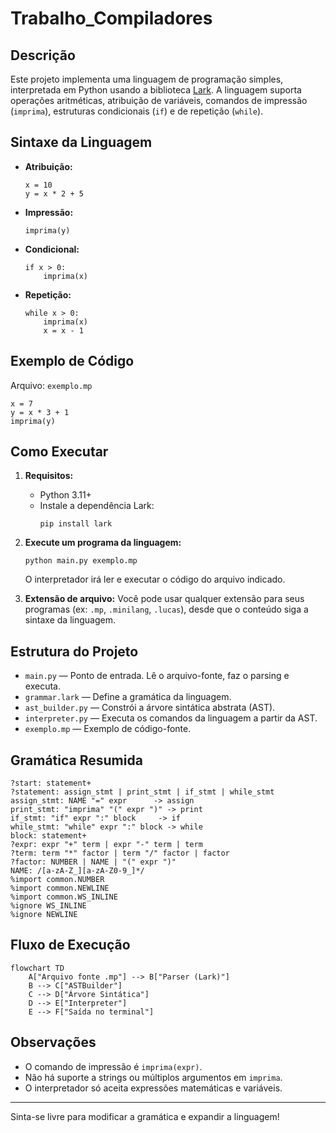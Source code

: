 # Trabalho_Compiladores

## Descrição

Este projeto implementa uma linguagem de programação simples, interpretada em Python usando a biblioteca [Lark](https://github.com/lark-parser/lark). A linguagem suporta operações aritméticas, atribuição de variáveis, comandos de impressão (`imprima`), estruturas condicionais (`if`) e de repetição (`while`).

## Sintaxe da Linguagem

- **Atribuição:**
  ```
  x = 10
  y = x * 2 + 5
  ```
- **Impressão:**
  ```
  imprima(y)
  ```
- **Condicional:**
  ```
  if x > 0:
      imprima(x)
  ```
- **Repetição:**
  ```
  while x > 0:
      imprima(x)
      x = x - 1
  ```

## Exemplo de Código

Arquivo: `exemplo.mp`
``` 
x = 7
y = x * 3 + 1
imprima(y)
```

## Como Executar

1. **Requisitos:**
   - Python 3.11+
   - Instale a dependência Lark:
     ```
     pip install lark
     ```

2. **Execute um programa da linguagem:**
   ```
   python main.py exemplo.mp
   ```
   O interpretador irá ler e executar o código do arquivo indicado.

3. **Extensão de arquivo:**
   Você pode usar qualquer extensão para seus programas (ex: `.mp`, `.minilang`, `.lucas`), desde que o conteúdo siga a sintaxe da linguagem.

## Estrutura do Projeto

- `main.py` — Ponto de entrada. Lê o arquivo-fonte, faz o parsing e executa.
- `grammar.lark` — Define a gramática da linguagem.
- `ast_builder.py` — Constrói a árvore sintática abstrata (AST).
- `interpreter.py` — Executa os comandos da linguagem a partir da AST.
- `exemplo.mp` — Exemplo de código-fonte.

## Gramática Resumida

```
?start: statement+
?statement: assign_stmt | print_stmt | if_stmt | while_stmt
assign_stmt: NAME "=" expr      -> assign
print_stmt: "imprima" "(" expr ")" -> print
if_stmt: "if" expr ":" block     -> if
while_stmt: "while" expr ":" block -> while
block: statement+
?expr: expr "+" term | expr "-" term | term
?term: term "*" factor | term "/" factor | factor
?factor: NUMBER | NAME | "(" expr ")"
NAME: /[a-zA-Z_][a-zA-Z0-9_]*/
%import common.NUMBER
%import common.NEWLINE
%import common.WS_INLINE
%ignore WS_INLINE
%ignore NEWLINE
```

## Fluxo de Execução

```mermaid
flowchart TD
    A["Arquivo fonte .mp"] --> B["Parser (Lark)"]
    B --> C["ASTBuilder"]
    C --> D["Árvore Sintática"]
    D --> E["Interpreter"]
    E --> F["Saída no terminal"]
```

## Observações
- O comando de impressão é `imprima(expr)`.
- Não há suporte a strings ou múltiplos argumentos em `imprima`.
- O interpretador só aceita expressões matemáticas e variáveis.

---

Sinta-se livre para modificar a gramática e expandir a linguagem!
